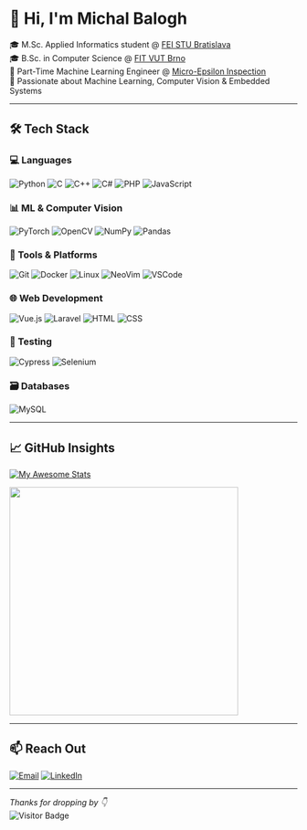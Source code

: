# 👋 Hi, I'm Michal Balogh

🎓 M.Sc. Applied Informatics student @ [FEI STU Bratislava](https://www.fei.stuba.sk/)  
🎓 B.Sc. in Computer Science @ [FIT VUT Brno](https://www.fit.vut.cz)  
💼 Part-Time Machine Learning Engineer @ [Micro-Epsilon Inspection](https://www.me-inspection.sk)  
🧠 Passionate about Machine Learning, Computer Vision & Embedded Systems  

---

## 🛠️ Tech Stack

### 💻 Languages  
![Python](https://img.shields.io/badge/Python-3776AB?style=flat-square&logo=python&logoColor=white)
![C](https://img.shields.io/badge/C-00599C?style=flat-square&logo=c&logoColor=white)
![C++](https://img.shields.io/badge/C++-00599C?style=flat-square&logo=c%2B%2B&logoColor=white)
![C#](https://img.shields.io/badge/C%23-239120?style=flat-square&logo=c-sharp&logoColor=white)
![PHP](https://img.shields.io/badge/PHP-777BB4?style=flat-square&logo=php&logoColor=white)
![JavaScript](https://img.shields.io/badge/JavaScript-F7DF1E?style=flat-square&logo=javascript&logoColor=black)

### 📊 ML & Computer Vision  
![PyTorch](https://img.shields.io/badge/PyTorch-EE4C2C?style=flat-square&logo=pytorch&logoColor=white)
![OpenCV](https://img.shields.io/badge/OpenCV-5C3EE8?style=flat-square&logo=opencv&logoColor=white)
![NumPy](https://img.shields.io/badge/NumPy-013243?style=flat-square&logo=numpy&logoColor=white)
![Pandas](https://img.shields.io/badge/Pandas-150458?style=flat-square&logo=pandas&logoColor=white)

### 🧰 Tools & Platforms  
![Git](https://img.shields.io/badge/Git-F05032?style=flat-square&logo=git&logoColor=white)
![Docker](https://img.shields.io/badge/Docker-2496ED?style=flat-square&logo=docker&logoColor=white)
![Linux](https://img.shields.io/badge/Linux-FCC624?style=flat-square&logo=linux&logoColor=black)
![NeoVim](https://img.shields.io/badge/NeoVim-57A143?style=flat-square&logo=neovim&logoColor=white)
![VSCode](https://img.shields.io/badge/VS%20Code-007ACC?style=flat-square&logo=visual-studio-code&logoColor=white)

### 🌐 Web Development  
![Vue.js](https://img.shields.io/badge/Vue.js-35495E?style=flat-square&logo=vue.js&logoColor=4FC08D)
![Laravel](https://img.shields.io/badge/Laravel-FF2D20?style=flat-square&logo=laravel&logoColor=white)
![HTML](https://img.shields.io/badge/HTML-E34F26?style=flat-square&logo=html5&logoColor=white)
![CSS](https://img.shields.io/badge/CSS-1572B6?style=flat-square&logo=css3&logoColor=white)

### 🧪 Testing  
![Cypress](https://img.shields.io/badge/Cypress-17202C?style=flat-square&logo=cypress&logoColor=white)
![Selenium](https://img.shields.io/badge/Selenium-43B02A?style=flat-square&logo=selenium&logoColor=white)

### 🗃️ Databases  
![MySQL](https://img.shields.io/badge/MySQL-4479A1?style=flat-square&logo=mysql&logoColor=white)

---

## 📈 GitHub Insights

[![My Awesome Stats](https://awesome-github-stats.azurewebsites.net/user-stats/misobalogh?cardType=level-alternate&theme=github-dark&preferLogin=false)](https://git.io/awesome-stats-card)

<img width=400 src='https://github-readme-stats.vercel.app/api/top-langs/?username=misobalogh&theme=transparent&show_icons=true&hide_border=true&layout=compact' />

---

## 📫 Reach Out

[![Email](https://img.shields.io/badge/baloghmichal03@gmail.com-D14836?style=flat-square&logo=gmail&logoColor=white)](mailto:baloghmichal03@gmail.com)
[![LinkedIn](https://img.shields.io/badge/LinkedIn-Michal_Balogh-0A66C2?style=flat-square&logo=linkedin&logoColor=white)](https://linkedin.com/in/michal-balogh)

---

_Thanks for dropping by 👇_  
![Visitor Badge](https://komarev.com/ghpvc/?username=misobalogh&style=flat-square&color=lightgrey)
